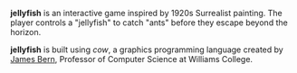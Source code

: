 **jellyfish** is an interactive game inspired by 1920s Surrealist painting. The player controls a "jellyfish" to catch "ants" before they escape beyond the horizon.

**jellyfish** is built using *cow*, a graphics programming language created by [James Bern]([url](https://james-bern.github.io/)), Professor of Computer Science at Williams College.
